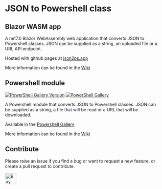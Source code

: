 # JSON to Powershell class

## Blazor WASM app

A net7.0 Blazor WebAssembly web application that converts JSON to Powershell classes. JSON can be supplied as a string, an uploaded file or a URL API endpoint.

Hosted with github pages at [json2ps.app](https://json2ps.app/)

More information can be found in the [Wiki](https://github.com/trossr32/ps-json-to-powershell-class/wiki/Wep-app)

## Powershell module

[![PowerShell Gallery Version](https://img.shields.io/powershellgallery/v/JsonToPowershellClass?label=JsonToPowershellClass&logo=powershell&style=plastic)](https://www.powershellgallery.com/packages/JsonToPowershellClass)
[![PowerShell Gallery](https://img.shields.io/powershellgallery/dt/JsonToPowershellClass?style=plastic)](https://www.powershellgallery.com/packages/JsonToPowershellClass)

A Powershell module that converts JSON to Powershell classes. JSON can be supplied as a string, a file that will be read or a URL that will be downloaded.

Available in the [Powershell Gallery](https://www.powershellgallery.com/packages/JsonToPowershellClass)

More information can be found in the [Wiki](https://github.com/trossr32/ps-json-to-powershell-class/wiki/Powershell-module)

## Contribute

Please raise an issue if you find a bug or want to request a new feature, or create a pull request to contribute.

<a href='https://ko-fi.com/K3K22CEIT' target='_blank'><img height='36' style='border:0px;height:36px;' src='https://cdn.ko-fi.com/cdn/kofi4.png?v=2' border='0' alt='Buy Me a Coffee at ko-fi.com' /></a>
